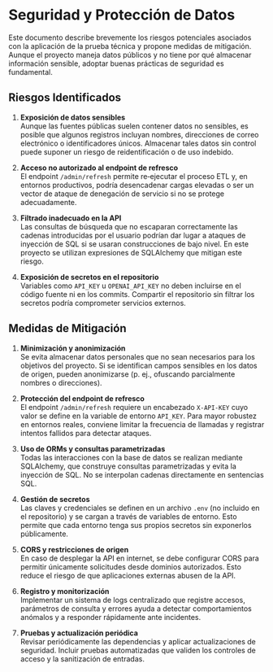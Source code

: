 # Seguridad y Protección de Datos

Este documento describe brevemente los riesgos potenciales asociados con la
aplicación de la prueba técnica y propone medidas de mitigación. Aunque el
proyecto maneja datos públicos y no tiene por qué almacenar información
sensible, adoptar buenas prácticas de seguridad es fundamental.

## Riesgos Identificados

1. **Exposición de datos sensibles**  
   Aunque las fuentes públicas suelen contener datos no sensibles, es posible
   que algunos registros incluyan nombres, direcciones de correo electrónico o
   identificadores únicos. Almacenar tales datos sin control puede suponer un
   riesgo de reidentificación o de uso indebido.

2. **Acceso no autorizado al endpoint de refresco**  
   El endpoint `/admin/refresh` permite re‑ejecutar el proceso ETL y, en
   entornos productivos, podría desencadenar cargas elevadas o ser un vector de
   ataque de denegación de servicio si no se protege adecuadamente.

3. **Filtrado inadecuado en la API**  
   Las consultas de búsqueda que no escaparan correctamente las cadenas
   introducidas por el usuario podrían dar lugar a ataques de inyección de SQL
   si se usaran construcciones de bajo nivel. En este proyecto se utilizan
   expresiones de SQLAlchemy que mitigan este riesgo.

4. **Exposición de secretos en el repositorio**  
   Variables como `API_KEY` u `OPENAI_API_KEY` no deben incluirse en el
   código fuente ni en los commits. Compartir el repositorio sin filtrar los
   secretos podría comprometer servicios externos.

## Medidas de Mitigación

1. **Minimización y anonimización**  
   Se evita almacenar datos personales que no sean necesarios para los
   objetivos del proyecto. Si se identifican campos sensibles en los datos de
   origen, pueden anonimizarse (p. ej., ofuscando parcialmente nombres o
   direcciones).

2. **Protección del endpoint de refresco**  
   El endpoint `/admin/refresh` requiere un encabezado `X-API-KEY` cuyo valor
   se define en la variable de entorno `API_KEY`. Para mayor robustez en
   entornos reales, conviene limitar la frecuencia de llamadas y registrar
   intentos fallidos para detectar ataques.

3. **Uso de ORMs y consultas parametrizadas**  
   Todas las interacciones con la base de datos se realizan mediante SQLAlchemy,
   que construye consultas parametrizadas y evita la inyección de SQL. No se
   interpolan cadenas directamente en sentencias SQL.

4. **Gestión de secretos**  
   Las claves y credenciales se definen en un archivo `.env` (no incluido en
   el repositorio) y se cargan a través de variables de entorno. Esto permite
   que cada entorno tenga sus propios secretos sin exponerlos públicamente.

5. **CORS y restricciones de origen**  
   En caso de desplegar la API en internet, se debe configurar CORS para
   permitir únicamente solicitudes desde dominios autorizados. Esto reduce el
   riesgo de que aplicaciones externas abusen de la API.

6. **Registro y monitorización**  
   Implementar un sistema de logs centralizado que registre accesos,
   parámetros de consulta y errores ayuda a detectar comportamientos anómalos
   y a responder rápidamente ante incidentes.

7. **Pruebas y actualización periódica**  
   Revisar periódicamente las dependencias y aplicar actualizaciones de
   seguridad. Incluir pruebas automatizadas que validen los controles de
   acceso y la sanitización de entradas.